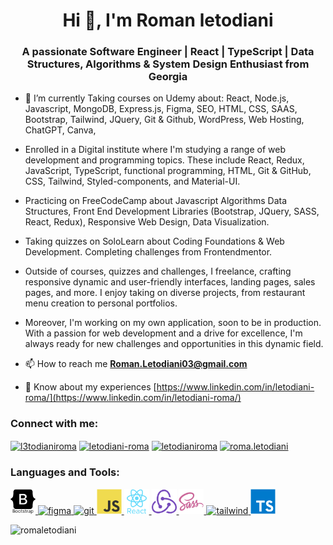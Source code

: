 <h1 align="center">Hi 👋, I'm Roman letodiani</h1>
<h3 align="center">A passionate Software Engineer | React | TypeScript | Data Structures, Algorithms & System Design Enthusiast from Georgia</h3>

- 🌱 I’m currently Taking courses on Udemy about: 
React, Node.js, Javascript, MongoDB, Express.js, 
Figma, SEO, HTML, CSS, SAAS, Bootstrap, Tailwind, 
JQuery, Git & Github, WordPress, Web Hosting, ChatGPT, Canva,

- Enrolled in a Digital institute where I'm studying a range of web development and programming topics. These include 
React, Redux, JavaScript, TypeScript, functional programming, HTML, Git & GitHub, CSS, Tailwind, Styled-components, and Material-UI.

- Practicing on FreeCodeCamp about Javascript Algorithms Data Structures, 
Front End Development Libraries (Bootstrap, JQuery, SASS, React, Redux), 
Responsive Web Design, Data Visualization.

- Taking quizzes on SoloLearn about Coding Foundations & Web Development. Completing challenges from Frontendmentor.

- Outside of courses, quizzes and challenges, 
I freelance, crafting responsive dynamic and user-friendly interfaces, 
landing pages, sales pages, and more. I enjoy taking on diverse projects, 
from restaurant menu creation to personal portfolios. 

- Moreover, I'm working on my own application, soon to be in production. 
With a passion for web development and a drive for excellence, I'm always 
ready for new challenges and opportunities in this dynamic field.

- 📫 How to reach me **Roman.Letodiani03@gmail.com**

- 📄 Know about my experiences [https://www.linkedin.com/in/letodiani-roma/](https://www.linkedin.com/in/letodiani-roma/)

<h3 align="left">Connect with me:</h3>
<p align="left">
<a href="https://twitter.com/l3todianiroma" target="blank"><img align="center" src="https://raw.githubusercontent.com/rahuldkjain/github-profile-readme-generator/master/src/images/icons/Social/twitter.svg" alt="l3todianiroma" height="30" width="40" /></a>
<a href="https://linkedin.com/in/letodiani-roma" target="blank"><img align="center" src="https://raw.githubusercontent.com/rahuldkjain/github-profile-readme-generator/master/src/images/icons/Social/linked-in-alt.svg" alt="letodiani-roma" height="30" width="40" /></a>
<a href="https://fb.com/letodianiroma" target="blank"><img align="center" src="https://raw.githubusercontent.com/rahuldkjain/github-profile-readme-generator/master/src/images/icons/Social/facebook.svg" alt="letodianiroma" height="30" width="40" /></a>
<a href="https://instagram.com/roma.letodiani" target="blank"><img align="center" src="https://raw.githubusercontent.com/rahuldkjain/github-profile-readme-generator/master/src/images/icons/Social/instagram.svg" alt="roma.letodiani" height="30" width="40" /></a>
</p>

<h3 align="left">Languages and Tools:</h3>
<p align="left"> <a href="https://getbootstrap.com" target="_blank" rel="noreferrer"> <img src="https://raw.githubusercontent.com/devicons/devicon/master/icons/bootstrap/bootstrap-plain-wordmark.svg" alt="bootstrap" width="40" height="40"/> </a> <a href="https://www.figma.com/" target="_blank" rel="noreferrer"> <img src="https://www.vectorlogo.zone/logos/figma/figma-icon.svg" alt="figma" width="40" height="40"/> </a> <a href="https://git-scm.com/" target="_blank" rel="noreferrer"> <img src="https://www.vectorlogo.zone/logos/git-scm/git-scm-icon.svg" alt="git" width="40" height="40"/> </a> <a href="https://developer.mozilla.org/en-US/docs/Web/JavaScript" target="_blank" rel="noreferrer"> <img src="https://raw.githubusercontent.com/devicons/devicon/master/icons/javascript/javascript-original.svg" alt="javascript" width="40" height="40"/> </a> <a href="https://reactjs.org/" target="_blank" rel="noreferrer"> <img src="https://raw.githubusercontent.com/devicons/devicon/master/icons/react/react-original-wordmark.svg" alt="react" width="40" height="40"/> </a> <a href="https://redux.js.org" target="_blank" rel="noreferrer"> <img src="https://raw.githubusercontent.com/devicons/devicon/master/icons/redux/redux-original.svg" alt="redux" width="40" height="40"/> </a> <a href="https://sass-lang.com" target="_blank" rel="noreferrer"> <img src="https://raw.githubusercontent.com/devicons/devicon/master/icons/sass/sass-original.svg" alt="sass" width="40" height="40"/> </a> <a href="https://tailwindcss.com/" target="_blank" rel="noreferrer"> <img src="https://www.vectorlogo.zone/logos/tailwindcss/tailwindcss-icon.svg" alt="tailwind" width="40" height="40"/> </a> <a href="https://www.typescriptlang.org/" target="_blank" rel="noreferrer"> <img src="https://raw.githubusercontent.com/devicons/devicon/master/icons/typescript/typescript-original.svg" alt="typescript" width="40" height="40"/> </a> </p>

<p><img align="left" src="https://github-readme-stats.vercel.app/api/top-langs?username=romaletodiani&show_icons=true&locale=en&layout=compact" alt="romaletodiani" /></p>

